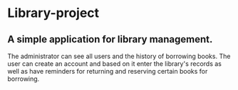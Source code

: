 # Library-project

## A simple application for library management. 
The administrator can see all users and the history of borrowing books. The user can create an account and based on it enter the library's records as well as have reminders for returning and reserving certain books for borrowing.
